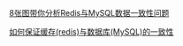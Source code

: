 [8张图带你分析Redis与MySQL数据一致性问题](https://cloud.tencent.com/developer/article/1745901?from=article.detail.1411214)

[如何保证缓存(redis)与数据库(MySQL)的一致性](https://developer.aliyun.com/article/712285)
